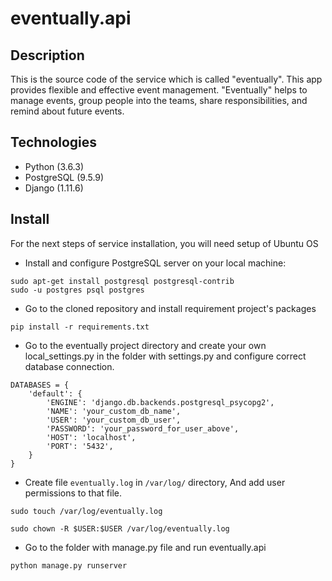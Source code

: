 # eventually.api

## Description
This is the source code of the service which is called "eventually". This app provides flexible and effective event management. "Eventually" helps to manage events, group people into the teams, share responsibilities, and remind about future events.

## Technologies
* Python (3.6.3)
* PostgreSQL (9.5.9)
* Django (1.11.6)

## Install
For the next steps of service installation, you will need setup of Ubuntu OS

* Install and configure PostgreSQL server on your local machine:
```
sudo apt-get install postgresql postgresql-contrib
sudo -u postgres psql postgres
```

* Go to the cloned repository and install requirement project's packages
```
pip install -r requirements.txt
```

* Go to the eventually project directory and create your own local_settings.py in the folder with settings.py and configure correct database connection.
```
DATABASES = {
    'default': {
        'ENGINE': 'django.db.backends.postgresql_psycopg2',
        'NAME': 'your_custom_db_name',
        'USER': 'your_custom_db_user',
        'PASSWORD': 'your_password_for_user_above',
        'HOST': 'localhost',
        'PORT': '5432',
    }
}

```

* Create file `eventually.log` in `/var/log/` directory, And add user permissions to that file.
```
sudo touch /var/log/eventually.log

sudo chown -R $USER:$USER /var/log/eventually.log
```

* Go to the folder with manage.py file and run eventually.api
```
python manage.py runserver
```
